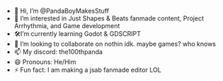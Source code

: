 - 👋 Hi, I’m @PandaBoyMakesStuff
- 👀 I’m interested in Just Shapes & Beats fanmade content, Project Arrhythmia, and Game development
- 🛠️I’m currently learning Godot & GDSCRIPT
- 💞️ I’m looking to collaborate on nothin idk. maybe games? who knows
- 📫 My discord: the100thpanda
- 😄 Pronouns: He/Him
- ⚡ Fun fact: I am making a jsab fanmade editor LOL

<!---
PandaBoyMakesStuff/PandaBoyMakesStuff is a ✨ special ✨ repository because its `README.md` (this file) appears on your GitHub profile.
You can click the Preview link to take a look at your changes.
--->
